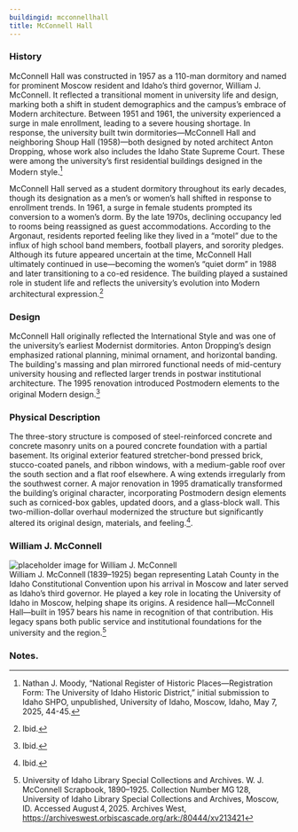 ```yaml
---
buildingid: mcconnellhall
title: McConnell Hall
---
```



### History

McConnell Hall was constructed in 1957 as a 110-man dormitory and named for prominent Moscow resident and Idaho’s third governor, William J. McConnell. It reflected a transitional moment in university life and design, marking both a shift in student demographics and the campus’s embrace of Modern architecture. Between 1951 and 1961, the university experienced a surge in male enrollment, leading to a severe housing shortage. In response, the university built twin dormitories—McConnell Hall and neighboring Shoup Hall (1958)—both designed by noted architect Anton Dropping, whose work also includes the Idaho State Supreme Court. These were among the university’s first residential buildings designed in the Modern style.[^1]

McConnell Hall served as a student dormitory throughout its early decades, though its designation as a men’s or women’s hall shifted in response to enrollment trends. In 1961, a surge in female students prompted its conversion to a women’s dorm. By the late 1970s, declining occupancy led to rooms being reassigned as guest accommodations. According to the Argonaut, residents reported feeling like they lived in a “motel” due to the influx of high school band members, football players, and sorority pledges. Although its future appeared uncertain at the time, McConnell Hall ultimately continued in use—becoming the women’s “quiet dorm” in 1988 and later transitioning to a co-ed residence. The building played a sustained role in student life and reflects the university’s evolution into Modern architectural expression.[^2]  

### Design

McConnell Hall originally reflected the International Style and was one of the university’s earliest Modernist dormitories. Anton Dropping’s design emphasized rational planning, minimal ornament, and horizontal banding. The building's massing and plan mirrored functional needs of mid-century university housing and reflected larger trends in postwar institutional architecture. The 1995 renovation introduced Postmodern elements to the original Modern design.[^3]  

### Physical Description

The three-story structure is composed of steel-reinforced concrete and concrete masonry units on a poured concrete foundation with a partial basement. Its original exterior featured stretcher-bond pressed brick, stucco-coated panels, and ribbon windows, with a medium-gable roof over the south section and a flat roof elsewhere. A wing extends irregularly from the southwest corner. A major renovation in 1995 dramatically transformed the building’s original character, incorporating Postmodern design elements such as corniced-box gables, updated doors, and a glass-block wall. This two-million-dollar overhaul modernized the structure but significantly altered its original design, materials, and feeling.[^4]. 

### William J. McConnell   
![placeholder image for William J. McConnell](https://blogger.googleusercontent.com/img/b/R29vZ2xl/AVvXsEiWU2SOU5aqEuPW7ENGYqPnoG4hzbHbmHCnJzKmWVpBlnQ_gaxBlAF6CgayOBfIAx-Ut3nd6TSJRw5C3DBqpCXWaxDaESf8FjLu1hHCmhPy6ErgEH2mmGrq4qi9ZSbX3kcOdWSOwD46RJ0/s200/WJ_McConnell.jpg)  
William J. McConnell (1839–1925) began representing Latah County in the Idaho Constitutional Convention upon his arrival in Moscow and later served as Idaho’s third governor. He played a key role in locating the University of Idaho in Moscow, helping shape its origins. A residence hall—McConnell Hall—built in 1957 bears his name in recognition of that contribution. His legacy spans both public service and institutional foundations for the university and the region.[^5]

### Notes. 
[^1]: Nathan J. Moody, “National Register of Historic Places—Registration Form: The University of Idaho Historic District,” initial submission to Idaho SHPO, unpublished, University of Idaho, Moscow, Idaho, May 7, 2025, 44-45.  
[^2]: Ibid.  
[^3]: Ibid.   
[^4]: Ibid.   
[^5]: University of Idaho Library Special Collections and Archives. W. J. McConnell Scrapbook, 1890–1925. Collection Number MG 128, University of Idaho Library Special Collections and Archives, Moscow, ID. Accessed August 4, 2025. Archives West, https://archiveswest.orbiscascade.org/ark:/80444/xv213421